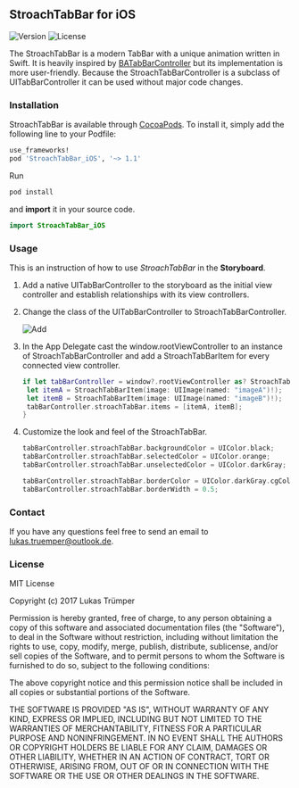 ## StroachTabBar for iOS

![Version](https://cocoapod-badges.herokuapp.com/v/StroachTabBar_iOS/badge.png)
![License](https://cocoapod-badges.herokuapp.com/l/StroachTabBar_iOS/badge.(png|svg))

The StroachTabBar is a modern TabBar with a unique animation written in Swift. It is heavily inspired by [BATabBarController](https://github.com/antiguab/BATabBarController) but its implementation is more user-friendly. Because the StroachTabBarController is a subclass of UITabBarController it can be used without major code changes.

### Installation

StroachTabBar is available through [CocoaPods](https://cocoapods.org). To install it, simply add the following line to your Podfile:

```ruby
use_frameworks!
pod 'StroachTabBar_iOS', '~> 1.1'
```

Run

```ruby
pod install
```

 and **import** it in your source code.

```swift
import StroachTabBar_iOS
```

### Usage

This is an instruction of how to use *StroachTabBar* in the **Storyboard**.
1. Add a native UITabBarController to the storyboard as the initial view controller and establish relationships with its view controllers.

2. Change the class of the UITabBarController to StroachTabBarController.

   ![Add](./images/Add.tiff)

3. In the App Delegate cast the window.rootViewController to an instance of StroachTabBarController and add a StroachTabBarItem for every connected view controller.

   ```swift
   if let tabBarController = window?.rootViewController as? StroachTabBarController {
    let itemA = StroachTabBarItem(image: UIImage(named: "imageA")!);
    let itemB = StroachTabBarItem(image: UIImage(named: "imageB")!);
    tabBarController.stroachTabBar.items = [itemA, itemB];
   }
   ```

4. Customize the look and feel of the StroachTabBar.

   ```swift
   tabBarController.stroachTabBar.backgroundColor = UIColor.black;
   tabBarController.stroachTabBar.selectedColor = UIColor.orange;
   tabBarController.stroachTabBar.unselectedColor = UIColor.darkGray;

   tabBarController.stroachTabBar.borderColor = UIColor.darkGray.cgColor;
   tabBarController.stroachTabBar.borderWidth = 0.5;
   ```

### Contact

If you have any questions feel free to send an email to lukas.truemper@outlook.de.

### License

MIT License

Copyright (c) 2017 Lukas Trümper

Permission is hereby granted, free of charge, to any person obtaining a copy
of this software and associated documentation files (the "Software"), to deal
in the Software without restriction, including without limitation the rights
to use, copy, modify, merge, publish, distribute, sublicense, and/or sell
copies of the Software, and to permit persons to whom the Software is
furnished to do so, subject to the following conditions:

The above copyright notice and this permission notice shall be included in all
copies or substantial portions of the Software.

THE SOFTWARE IS PROVIDED "AS IS", WITHOUT WARRANTY OF ANY KIND, EXPRESS OR
IMPLIED, INCLUDING BUT NOT LIMITED TO THE WARRANTIES OF MERCHANTABILITY,
FITNESS FOR A PARTICULAR PURPOSE AND NONINFRINGEMENT. IN NO EVENT SHALL THE
AUTHORS OR COPYRIGHT HOLDERS BE LIABLE FOR ANY CLAIM, DAMAGES OR OTHER
LIABILITY, WHETHER IN AN ACTION OF CONTRACT, TORT OR OTHERWISE, ARISING FROM,
OUT OF OR IN CONNECTION WITH THE SOFTWARE OR THE USE OR OTHER DEALINGS IN THE
SOFTWARE.
